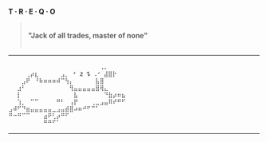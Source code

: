 **T · R · E · Q · O** 

> **<br>
> "Jack of all trades, master of none"<br>
> <br>**


___

```
⠀⠀⠀⠀⠀⠀⠀⠀⠀⠀⠀⠀⠀⠀⠀⠀⠀⠀⠀⠀⠀⢀⡀⠀⠀⠀⠀
⠀⠀⠀⠀⢀⡴⣆⠀⠀⠀⠀⠀⣠⡀ ᶻ 𝗓 𐰁 .ᐟ ⣼⣿⡗⠀⠀⠀⠀
⠀⠀⠀⣠⠟⠀⠘⠷⠶⠶⠶⠾⠉⢳⡄⠀⠀⠀⠀⠀⣧⣿⠀⠀⠀⠀⠀
⠀⠀⣰⠃⠀⠀⠀⠀⠀⠀⠀⠀⠀⠀⢻⣤⣤⣤⣤⣤⣿⢿⣄⠀⠀⠀⠀
⠀⠀⡇⠀⠀⠀⠀⠀⠀⠀⠀⠀⠀⠀⠀⣧⠀⠀⠀⠀⠀⠀⠙⣷⡴⠶⣦
⠀⠀⢱⡀⠀⠉⠉⠀⠀⠀⠀⠛⠃⠀⢠⡟⠀⠀⠀⢀⣀⣠⣤⠿⠞⠛⠋
⣠⠾⠋⠙⣶⣤⣤⣤⣤⣤⣀⣠⣤⣾⣿⠴⠶⠚⠋⠉⠁⠀⠀⠀⠀⠀⠀
⠛⠒⠛⠉⠉⠀⠀⠀⣴⠟⢃⡴⠛⠋⠀⠀⠀⠀⠀⠀⠀⠀⠀⠀⠀⠀⠀
⠀⠀⠀⠀⠀⠀⠀⠀⠛⠛⠋⠁⠀⠀⠀⠀⠀⠀⠀⠀⠀⠀⠀⠀⠀⠀⠀
```
___


<!--
**treqo/treqo** is a ✨ _special_ ✨ repository because its `README.md` (this file) appears on your GitHub profile.

Here are some ideas to get you started:

- 🔭 I’m currently working on ...
- 🌱 I’m currently learning ...
- 👯 I’m looking to collaborate on ...
- 🤔 I’m looking for help with ...
- 💬 Ask me about ...
- 📫 How to reach me: ...
- 😄 Pronouns: ...
- ⚡ Fun fact: ...
-->
